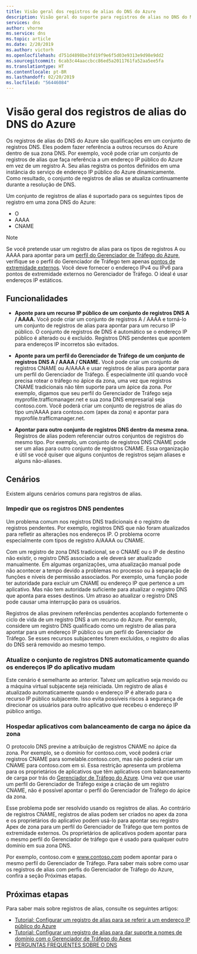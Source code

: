 ```yaml
---
title: Visão geral dos registros de alias do DNS do Azure
description: Visão geral do suporte para registros de alias no DNS do Microsoft Azure.
services: dns
author: vhorne
ms.service: dns
ms.topic: article
ms.date: 2/20/2019
ms.author: victorh
ms.openlocfilehash: d751d4898be3fd19f9e6f5d03e9313e9d98e9dd2
ms.sourcegitcommit: 6cab3c44aaccbcc86ed5a2011761fa52aa5ee5fa
ms.translationtype: HT
ms.contentlocale: pt-BR
ms.lasthandoff: 02/20/2019
ms.locfileid: "56446084"
---
```

# <a name="azure-dns-alias-records-overview"></a>Visão geral dos registros de alias do DNS do Azure

Os registros de alias do DNS do Azure são qualificações em um conjunto de registros DNS. Eles podem fazer referência a outros recursos do Azure dentro de sua zona DNS. Por exemplo, você pode criar um conjunto de registros de alias que faça referência a um endereço IP público do Azure em vez de um registro A. Seu alias registra os pontos definidos em uma instância do serviço de endereço IP público do Azure dinamicamente. Como resultado, o conjunto de registros de alias se atualiza continuamente durante a resolução de DNS.

Um conjunto de registros de alias é suportado para os seguintes tipos de registro em uma zona DNS do Azure: 

- O  
- AAAA 
- CNAME 

> [!NOTE]
> Se você pretende usar um registro de alias para os tipos de registros A ou AAAA para apontar para um [perfil do Gerenciador de Tráfego do Azure](../traffic-manager/quickstart-create-traffic-manager-profile.md), verifique se o perfil do Gerenciador de Tráfego tem apenas [pontos de extremidade externos](../traffic-manager/traffic-manager-endpoint-types.md#external-endpoints). Você deve fornecer o endereço IPv4 ou IPv6 para pontos de extremidade externos no Gerenciador de Tráfego. O ideal é usar endereços IP estáticos.

## <a name="capabilities"></a>Funcionalidades

- **Aponte para um recurso IP público de um conjunto de registros DNS A / AAAA.** Você pode criar um conjunto de registros A / AAAA e torná-lo um conjunto de registros de alias para apontar para um recurso IP público. O conjunto de registros de DNS é automático se o endereço IP público é alterado ou é excluído. Registros DNS pendentes que apontem para endereços IP incorretos são evitados.

- **Aponte para um perfil do Gerenciador de Tráfego de um conjunto de registros DNS A / AAAA / CNAME.** Você pode criar um conjunto de registros CNAME ou A/AAAA e usar registros de alias para apontar para um perfil do Gerenciador de Tráfego. É especialmente útil quando você precisa rotear o tráfego no ápice da zona, uma vez que registros CNAME tradicionais não têm suporte para um ápice da zona. Por exemplo, digamos que seu perfil do Gerenciador de Tráfego seja myprofile.trafficmanager.net e sua zona DNS empresarial seja contoso.com. Você poderá criar um conjunto de registros de alias do tipo um/AAAA para contoso.com (apex da zona) e apontar para myprofile.trafficmanager.net.

- **Apontar para outro conjunto de registros DNS dentro da mesma zona.** Registros de alias podem referenciar outros conjuntos de registros do mesmo tipo. Por exemplo, um conjunto de registros DNS CNAME pode ser um alias para outro conjunto de registros CNAME. Essa organização é útil se você quiser que alguns conjuntos de registros sejam aliases e alguns não-aliases.

## <a name="scenarios"></a>Cenários

Existem alguns cenários comuns para registros de alias.

### <a name="prevent-dangling-dns-records"></a>Impedir que os registros DNS pendentes

Um problema comum nos registros DNS tradicionais é o registro de registros pendentes. Por exemplo, registros DNS que não foram atualizados para refletir as alterações nos endereços IP. O problema ocorre especialmente com tipos de registro A/AAAA ou CNAME.

Com um registro de zona DNS tradicional, se o CNAME ou o IP de destino não existir, o registro DNS associado a ele deverá ser atualizado manualmente. Em algumas organizações, uma atualização manual pode não acontecer a tempo devido a problemas no processo ou à separação de funções e níveis de permissão associados. Por exemplo, uma função pode ter autoridade para excluir um CNAME ou endereço IP que pertence a um aplicativo. Mas não tem autoridade suficiente para atualizar o registro DNS que aponta para esses destinos. Um atraso ao atualizar o registro DNS pode causar uma interrupção para os usuários.

Registros de alias previnem referências pendentes acoplando fortemente o ciclo de vida de um registro DNS a um recurso do Azure. Por exemplo, considere um registro DNS qualificado como um registro de alias para apontar para um endereço IP público ou um perfil do Gerenciador de Tráfego. Se esses recursos subjacentes forem excluídos, o registro do alias do DNS será removido ao mesmo tempo.

### <a name="update-dns-record-set-automatically-when-application-ip-addresses-change"></a>Atualize o conjunto de registros DNS automaticamente quando os endereços IP do aplicativo mudam

Este cenário é semelhante ao anterior. Talvez um aplicativo seja movido ou a máquina virtual subjacente seja reiniciada. Um registro de alias é atualizado automaticamente quando o endereço IP é alterado para o recurso IP público subjacente. Isso evita possíveis riscos à segurança de direcionar os usuários para outro aplicativo que recebeu o endereço IP público antigo.

### <a name="host-load-balanced-applications-at-the-zone-apex"></a>Hospedar aplicativos com balanceamento de carga no ápice da zona

O protocolo DNS previne a atribuição de registros CNAME no ápice da zona. Por exemplo, se o domínio for contoso.com, você poderá criar registros CNAME para somelable.contoso.com, mas não poderá criar um CNAME para contoso.com em si.
Essa restrição apresenta um problema para os proprietários de aplicativos que têm aplicativos com balanceamento de carga por trás do [Gerenciador de Tráfego do Azure](../traffic-manager/traffic-manager-overview.md). Uma vez que usar um perfil do Gerenciador de Tráfego exige a criação de um registro CNAME, não é possível apontar o perfil do Gerenciador de Tráfego do ápice da zona.

Esse problema pode ser resolvido usando os registros de alias. Ao contrário de registros CNAME, registros de alias podem ser criados no apex da zona e os proprietários do aplicativo podem usá-lo para apontar seu registro Apex de zona para um perfil do Gerenciador de Tráfego que tem pontos de extremidade externos. Os proprietários de aplicativos podem apontar para o mesmo perfil do Gerenciador de tráfego que é usado para qualquer outro domínio em sua zona DNS.

Por exemplo, contoso.com e www.contoso.com podem apontar para o mesmo perfil do Gerenciador de Tráfego. Para saber mais sobre como usar os registros de alias com perfis do Gerenciador de Tráfego do Azure, confira a seção Próximas etapas.

## <a name="next-steps"></a>Próximas etapas

Para saber mais sobre registros de alias, consulte os seguintes artigos:

- [Tutorial: Configurar um registro de alias para se referir a um endereço IP público do Azure](tutorial-alias-pip.md)
- [Tutorial: Configurar um registro de alias para dar suporte a nomes de domínio com o Gerenciador de Tráfego do Apex](tutorial-alias-tm.md)
- [PERGUNTAS FREQUENTES SOBRE O DNS](https://docs.microsoft.com/azure/dns/dns-faq#alias-records)
